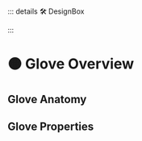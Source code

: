 ::: details 🛠 DesignBox



:::

# 🟠 <move>Glove Overview </move>

## Glove Anatomy

## Glove Properties
